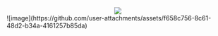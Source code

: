 <div align="center">
  <img src="https://github.com/gyuchancode/assets/blob/main/name_tag.png" />
</div>
![image](https://github.com/user-attachments/assets/f658c756-8c61-48d2-b34a-4161257b85da)


<!--
**gyuchancode/gyuchancode** is a ✨ _special_ ✨ repository because its `README.md` (this file) appears on your GitHub profile.

Here are some ideas to get you started:

- 🔭 I’m currently working on ...
- 🌱 I’m currently learning ...
- 👯 I’m looking to collaborate on ...
- 🤔 I’m looking for help with ...
- 💬 Ask me about ...
- 📫 How to reach me: ...
- 😄 Pronouns: ...
- ⚡ Fun fact: ...
-->
